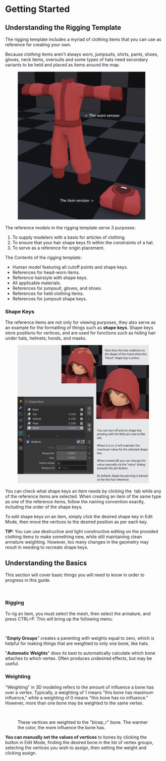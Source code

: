 # Getting Started

## Understanding the Rigging Template

The rigging template includes a myriad of clothing items that you can use as reference for creating your own.

Because clothing items aren't always worn, jumpsuits, shirts, pants, shoes, gloves, neck items, oversuits and some types of hats need secondary variants to be held and placed as items around the map.

<figure><img src="../../.gitbook/assets/image (2).png" alt=""><figcaption></figcaption></figure>

The reference models in the rigging template serve 3 purposes:

1. To supply modelers with a basis for articles of clothing.
2. To ensure that your hair shape keys fit within the constraints of a hat.
3. To serve as a reference for origin placement.

The Contents of the rigging template:

* Human model featuring all cutoff points and shape keys.
* References for head-worn items.
* Reference hairstyle with shape keys.
* All applicable materials.
* References for jumpsuit, gloves, and shoes.
* References for held clothing items.
* References for jumpsuit shape keys.

### Shape Keys

The reference items are not only for viewing purposes, they also serve as an example for the formatting of things such as **shape keys**. Shape keys store positions for vertices, and are used for functions such as hiding hair under hats, helmets, hoods, and masks.

<figure><img src="../../.gitbook/assets/Untitled.png" alt=""><figcaption></figcaption></figure>

You can check what shape keys an item needs by clicking the <img src="https://lh4.googleusercontent.com/B_2prMF26aDM_DAWhgtu-eWOiIfNp5cZbmhi-dc7aoTnas4x0SusOmfomLOREm-DGUNHWBT-jf4Eii_lGp4og8STeSIUXE4aNnnxQMrSqHRMv5QtBifDiW5ecC0jR1dl-BQOI3HlS6C_ek_5JJRLf04" alt="" data-size="line"> tab while any of the reference items are selected. When creating an item of the same type as one of the reference items, follow the naming convention exactly, including the order of the shape keys.

To edit shape keys on an item, simply click the desired shape key in Edit Mode, then move the vertices to the desired position as per each key.

**TIP:** You can use destructive and light constructive editing on the provided clothing items to make something new, while still maintaining clean armature weighting. However, too many changes in the geometry may result in needing to recreate shape keys.

## Understanding the Basics

This section will cover basic things you will need to know in order to progress in this guide.

<figure><img src="https://lh6.googleusercontent.com/yF-bBFJj3FQoTliL5j8Jxp7Gl6neRb2pFQhbuVnEWrsQZ7-s_7LAtTjwJdV2ZIZyaLs1Ad8yKPxU7rac45PvBUvZPOO6Pup3w_7x2iROZrrhfi-3dEclVJdYqDv_tVHOHUf3QxsX50l6yjdDY3NBETk" alt=""><figcaption></figcaption></figure>

### Rigging

To rig an item, you must select the mesh, then select the armature, and press CTRL+P. This will bring up the following menu:

<figure><img src="https://lh4.googleusercontent.com/ein306APIpY7GrIAtdFDR74YZVKVu_YgHQDNcLGwEPIyQyGUIvMbweH2qNJ0JFsjggW72anyC9jxlL_dWfY-PTtdFnPb1OLqc-NqotnrHD-aJU025dr1Lqox-xtxVOyXOx19YcVY7Mpc4iEUIjEHBu8" alt=""><figcaption></figcaption></figure>

"**Empty Groups**" creates a parenting with weights equal to zero, which is helpful for making things that are weighted to only one bone, like hats.

"**Automatic Weights**" does its best to automatically calculate which bone attaches to which vertex. Often produces undesired effects, but may be useful.

### Weighting

"Weighting" in 3D modeling refers to the amount of influence a bone has over a vertex. Typically, a weighting of 1 means "this bone has maximum influence," while a weighting of 0 means "this bone has no influence." However, more than one bone may be weighted to the same vertex.

<figure><img src="https://lh4.googleusercontent.com/t84PHgiZWS6_f3I08vU0D5c8b1739xVBTBNNdqiEaBiUdC2E6Y0LX_iHUj72WMrdOKNa9GaA-FAEPR_czQiGD54SfL0d5wmYKK_0FJPNQiLE6hW_kp1Rb1xS8GIwXfkQEKoOjYHAiBiQZeYzk2CgF-o" alt=""><figcaption><p>These vertices are weighted to the "bicep_r" bone. The warmer the color, the more influence the bone has.</p></figcaption></figure>

**You can manually set the values of vertices** to bones by clicking the <img src="https://lh4.googleusercontent.com/B_2prMF26aDM_DAWhgtu-eWOiIfNp5cZbmhi-dc7aoTnas4x0SusOmfomLOREm-DGUNHWBT-jf4Eii_lGp4og8STeSIUXE4aNnnxQMrSqHRMv5QtBifDiW5ecC0jR1dl-BQOI3HlS6C_ek_5JJRLf04" alt="" data-size="line"> button in Edit Mode, finding the desired bone in the list of vertex groups, selecting the vertices you wish to assign, then setting the weight and clicking assign.

<figure><img src="https://lh3.googleusercontent.com/0yAV4YRnPgI9bcz7XG4PR_pwthfUFfsA5jKvlxA0Y40Ge5QPMlpEMM2krME0vSgpMV0m--_fa4pMRwy2uq4tl9ar3vnAE4opgtgw2FRH-ZWtuz4BAYETwGhE5cVxSkIUXtc7MgvanL0U85IabfnEYGk" alt=""><figcaption></figcaption></figure>


